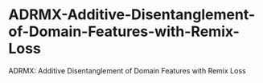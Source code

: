 # ADRMX-Additive-Disentanglement-of-Domain-Features-with-Remix-Loss
ADRMX: Additive Disentanglement of Domain Features with Remix Loss
